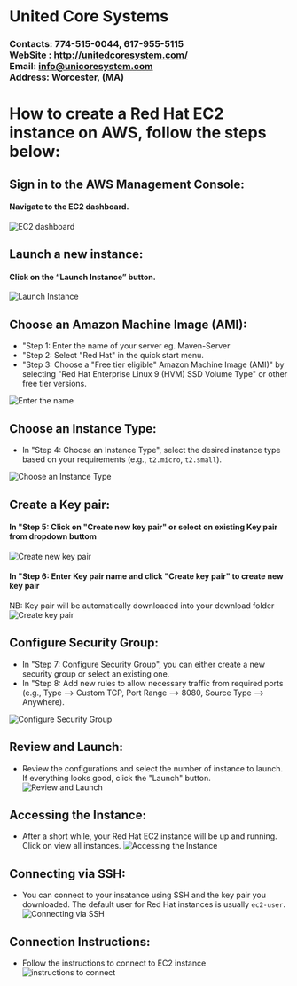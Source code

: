 # United Core Systems

### Contacts: 774-515-0044, 617-955-5115<br> WebSite : <http://unitedcoresystem.com/><br>Email: info@unicoresystem.com <br>Address: Worcester, (MA)

#  How to create a Red Hat EC2 instance on AWS, follow the steps below:

## **Sign in to the AWS Management Console**: 
   #### Navigate to the EC2 dashboard.
 ![EC2 dashboard](https://github.com/unitedcoresystems/Bootcampclass-2023/assets/63193071/9c1ce213-66c0-4e26-b508-6cee483a3bcb)

## **Launch a new instance**:
   #### Click on the “Launch Instance” button.
   ![Launch Instance](https://github.com/unitedcoresystems/Bootcampclass-2023/assets/63193071/bb4e871a-bf65-4b9c-8914-ab3f30f5aeca)

## **Choose an Amazon Machine Image (AMI)**:
   -  "Step 1: Enter the name of your server eg. Maven-Server
   -  "Step 2: Select "Red Hat" in the quick start menu.
   -  "Step 3: Choose a "Free tier eligible" Amazon Machine Image (AMI)" by selecting "Red Hat Enterprise Linux 9 (HVM) SSD Volume Type" or other free tier versions.
     
   ![Enter the name](https://github.com/unitedcoresystems/Bootcampclass-2023/assets/63193071/b3f60d38-b23b-4669-96ae-9cbf366ae36b)

## **Choose an Instance Type**:
   - In "Step 4: Choose an Instance Type", select the desired instance type based on your requirements (e.g., `t2.micro`, `t2.small`).

![Choose an Instance Type](https://github.com/unitedcoresystems/Bootcampclass-2023/assets/63193071/a11f5aa4-1532-463a-9094-7b59f28f94d0)

## **Create a Key pair**:
   #### In "Step 5: Click on "Create new key pair" or select on existing Key pair from dropdown buttom
   ![Create new key pair](https://github.com/unitedcoresystems/Bootcampclass-2023/assets/63193071/6905b589-c697-4ce7-9538-76640cf854ed)
   
   #### In "Step 6: Enter Key pair name and click  "Create key pair" to create new key pair<br>
   NB: Key pair will be automatically downloaded into your download folder
   ![Create key pair](https://github.com/unitedcoresystems/Bootcampclass-2023/assets/63193071/57f33526-510a-4648-ac84-65b824e7164c)

##  **Configure Security Group**:
   - In "Step 7: Configure Security Group", you can either create a new security group or select an existing one. 
   - In "Step 8: Add new rules to allow necessary traffic from required ports  (e.g., Type --> Custom TCP,  Port Range --> 8080, Source Type --> Anywhere).

   ![Configure Security Group](https://github.com/unitedcoresystems/Bootcampclass-2023/assets/63193071/7b4b4c78-6568-44cd-870a-6d95c9509634)

## **Review and Launch**:
   - Review the configurations and select the number of instance to launch. If everything looks good, click the "Launch" button.
   ![Review and Launch](https://github.com/unitedcoresystems/Bootcampclass-2023/assets/63193071/a173a504-2438-4841-a825-88c8e762e5af)

## **Accessing the Instance**:
   - After a short while, your Red Hat EC2 instance will be up and running. Click on view all instances.
   ![Accessing the Instance](https://github.com/unitedcoresystems/Bootcampclass-2023/assets/63193071/04f4a37c-1b15-4c89-9a2a-4835e5e44c92)

## **Connecting via SSH**:
   - You can connect to your insatance using SSH and the key pair you downloaded. The default user for Red Hat instances is usually `ec2-user`.
   ![Connecting via SSH](https://github.com/unitedcoresystems/Bootcampclass-2023/assets/63193071/fc2e3d97-4d43-4c4c-8c2c-7d80fbaf78e8)

## **Connection Instructions**:
   - Follow the instructions to connect to EC2 instance
   ![instructions to connect](https://github.com/unitedcoresystems/Bootcampclass-2023/assets/63193071/9af130cc-f7b1-45e2-88de-c445dc52f37d)

